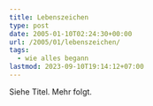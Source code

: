 ```yaml
---
title: Lebenszeichen
type: post
date: 2005-01-10T02:24:30+00:00
url: /2005/01/lebenszeichen/
tags:
  - wie alles begann
lastmod: 2023-09-10T19:14:12+07:00
---
```

Siehe Titel. Mehr folgt.
